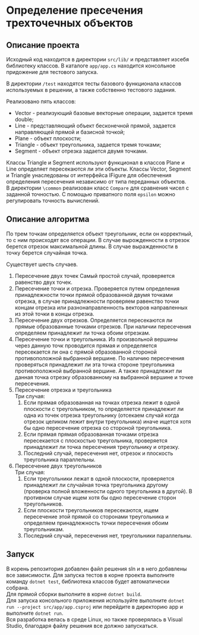 # Определение пресечения трехточечных объектов
## Описание проекта

Исходный код находится в директории ```src/lib/``` и представляет изсебя библиотеку классов. В каталоге ```app/app.cs``` находится консольное придожение для тестового запуска. 

В директории ```/test``` находятся тесты базового функционала классов используемых в решении, а также собственно тестового задания.

Реализовано пять классов:
* Vector - реализующий базовые векторные операции, задается тремя double;
* Line - представляющий объект бесконечной прямой, задается направляющей прямой и базисной точкой;
* Plane - объект плоскости;
* Triangle - объект треугольника, задается тремя точками;
* Segment - объект отрезка задается двумя точками.

Классы Triangle и Segment используют функционал в классов Plane и Line определяет пересекаются ли эти объекты.  Классы Vector, Segment и Triangle унаследованы от интерфейса IFigure для обеспечения определения пересечения независимо от типа переданных объектов.  
В директории ```\common``` реализован класс ```Compare``` для сравнения чисел с заданной точностью. С помощью приватного поля ```epsilon``` можно регулировать точность вычислений.
## Описание алгоритма
По трем точкам определяется объект треугольник, если он корректный, то с ним происходят все операции. В случае вырожденности в отрезок берется отрезок максимальной длины. В случае выражденности в точку берется случайная точка.

Существует шесть случаев.
1. Пересечение двух точек
Самый простой случай, проверяется равенство двух точек.
2. Пересечение точки и отрезка.
Проверяется путем определения принадлежности точки прямой образованной двумя точками отрезка, в случае принадлежности проверяем равенство точки концам отрезка или разнонаправленность векторов направленных из этой точки в концы отрезка.
3. Пересечение двух отрезков.
Определяется пересекаются ли прямые образованные точками отрезков. При наличии пересечения определяем принадлежит ли точка обоим отрезкам.
4. Пересечение точки и треугольника.
Из произвольной вершины через данную точк проводится прямая и определяется пересекается ли она с прямой образованной стороной противоположной выбранной вершине. По наличию пересечения проверяться принадлежит ли эта точка стороне треугольника противоположной выбранной вершине. А также принадлежит ли данная точка отрезку образованному на выбранной вершине  и точке пересечения.
5. Пересечение отрезка и треугольника  
Три случая:  
    1. Если прямая образованная на точках отрезка лежит в одной плоскости с треугольником, то определяется принадлежит ли одна из точек отрезка треугольнику (отсекаем случай когда отрезок целиком лежит внутри треугольника) иначе ищется хотя бы одно пересечение отрезка со стороной треугольника.
    2. Если прямая прямая образованная точками отрезка пересекается с плоскостью треугольника, проверяется принадлежит ли точка пересечения треугольнику и отрезку.
    3. Последний случай, пересечения нет, отрезок и плоскость треугольника параллельны.
6. Пересечение двух треугольников  
Три случая:  
    1. Если треугольники лежат в одной плоскости, проверяется принадлежит ли случайная точка треугольника другому (проверка полной вложенности одного треугольника в другой). В противном случае ищем хотя бы одно пересечение сторон треугольников.
    2. Если плоскости треугольников пересекаются, ищем пересечение этой прямой со сторонами треугольника и определяем принадлежность точки пересечения обоим треугольникам.
    3. Последний случай, пересечения нет, треугольники параллельны.

## Запуск
В корень репозитория добавлен файл решения sln и в него добавлены все зависимости. Для запуска тестов в корне проекта выполните команду ```dotnet test```, библиотека классов будет автоматически собрана.  
Для прямой сборки выполните в корне ```dotnet build```.  
Для запуска консольного приложения используйте выполните ```dotnet run --project src/app/app.csproj``` или перейдите в директорию app и выполните ```dotnet run```.    
Вся разработка велась в среде Linux, но также проверялась в Visual Studio, благодаря файлу решения все должно запускаться.